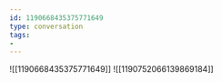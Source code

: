 ```yaml
---
id: 1190668435375771649
type: conversation
tags:
- 
---
```

![[1190668435375771649]]
![[1190752066139869184]]

